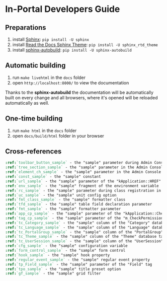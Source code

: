 # In-Portal Developers Guide

## Preparations

1. install [Sphinx](http://sphinx-doc.org/): `pip install -U sphinx`
2. install [Read the Docs Sphinx Theme](https://github.com/snide/sphinx_rtd_theme): `pip install -U sphinx_rtd_theme`
3. install [sphinx-autobuild](https://pypi.python.org/pypi/sphinx-autobuild/0.2.3): `pip install -U sphinx-autobuild`

## Automatic building

1. run `make livehtml` in the `docs` folder
2. open `http://localhost:8000/` to view the documentation

Thanks to the __sphinx-autobuild__ the documentation will be automatically built on every change and all browsers,
where it's opened will be reloaded automatically as well.

## One-time building

1. run `make html` in the `docs` folder
2. open `docs/build/html` folder in your browser

## Cross-references

```rst
:ref:`toolbar_button_sample` - the "sample" parameter during Admin Console toolbar button declaration
:ref:`tree_section_sample` - the "sample" parameter in the Admin Console section declaration
:ref:`element_ch_sample` - the "sample" parameter in the Admin Console "combined_header" template block declaration
:ref:`const_sample` - the "sample" constant
:ref:`url_sample` - the "sample" parameter of the "kApplication::HREF" method
:ref:`env_sample` - the "sample" fragment of the environment variable
:ref:`rc_sample` - the "sample" parameter during class registration in the unit config
:ref:`uc_sample` - the "sample" unit config option
:ref:`fmt_class_sample` - the "sample" formatter class
:ref:`tfd_sample` - the "sample" table field declaration parameter
:ref:`fmt_sample` - the "sample" formatter parameter
:ref:`app_cp_sample` - the "sample" parameter of the "kApplication::CheckPermission" method
:ref:`tag_cp_sample` - the "sample" parameter of the "m_CheckPermission" template tag
:ref:`tc_Category_sample` - the "sample" column of the "Category" database table
:ref:`tc_Language_sample` - the "sample" column of the "Language" database table
:ref:`tc_PortalGroup_sample` - the "sample" column of the "PortalGroup" database table
:ref:`tc_Theme_sample` - the "sample" column of the "Theme" database table
:ref:`tc_UserSession_sample` - the "sample" column of the "UserSession" database table
:ref:`cfg_sample` - the "sample" configuration variable
:ref:`form_control_sample` - the "sample" form control
:ref:`hook_sample` - the "sample" hook property
:ref:`regular_event_sample` - the "sample" regular event property
:ref:`tp_Field_sample` - the "sample" parameter of the "Field" tag
:ref:`tpo_sample` - the "sample" title preset option
:ref:`gf_sample` - the "sample" grid filter
```

